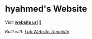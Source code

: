 
# hyahmed's Website

Visit **[website url](#)** 🚀

_Built with [Lab Website Template](https://greene-lab.gitbook.io/lab-website-template-docs)_

